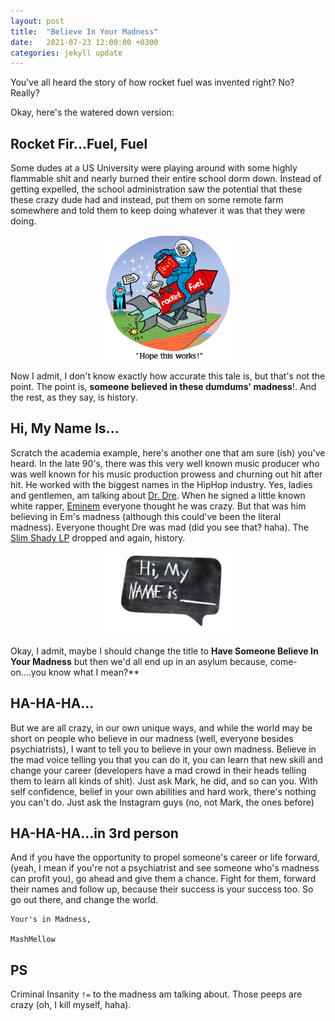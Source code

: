 ```yaml
---
layout: post
title:  "Believe In Your Madness"
date:   2021-07-23 12:00:00 +0300
categories: jekyll update
---
```


You've all heard the story of how rocket fuel was invented right? No? Really?

Okay, here's the watered down version:

## Rocket Fir...Fuel, Fuel
Some dudes at a US University were playing around with some highly flammable shit and nearly burned their entire school dorm down. Instead of getting expelled, the school administration saw the potential that these these crazy dude had and instead, put them on some remote farm somewhere and told them to keep doing whatever it was that they were doing.


<div align=center>

  <img src="./../assets/rocketfueltoon.jpg" height=200px>

</div>

Now I admit, I don't know exactly how accurate this tale is, but that's not the point. The point is, **someone believed in these dumdums' madness**!. And the rest, as they say, is history.

## Hi, My Name Is...
Scratch the academia example, here's another one that am sure (ish) you've heard. In the late 90's, there was this very well known music producer who was well known for his music production prowess and churning out hit after hit. He worked with the biggest names in the HipHop industry. Yes, ladies and gentlemen, am talking about [Dr. Dre](https://www.drdre.com/). When he signed a little known white rapper, [Eminem](https://www.eminem.com/) everyone thought he was crazy. But that was him believing in Em's madness (although this could've been the literal madness). Everyone thought Dre was mad (did you see that? haha). The [Slim Shady LP](https://en.wikipedia.org/wiki/The_Slim_Shady_LP) dropped and again, history.


<div align=center>

<img src="./../assets/my-name-is.jpeg" width=200px>

</div>

Okay, I admit, maybe I should change the title to **Have Someone Believe In Your Madness** but then we'd all end up in an asylum because, come-on....you know what I mean?**

## HA-HA-HA...
But we are all crazy, in our own unique ways, and while the world may be short on people who believe in our madness (well, everyone besides psychiatrists), I want to tell you to believe in your own madness. Believe in the mad voice telling you that you can do it, you can learn that new skill and change your career (developers have a mad crowd in their heads telling them to learn all kinds of shit). Just ask Mark, he did, and so can you. With self confidence, belief in your own abilities and hard work, there's nothing you can't do. Just ask the Instagram guys (no, not Mark, the ones before)

## HA-HA-HA...in 3rd person

And if you have the opportunity to propel someone's career or life forward, (yeah, I mean if you're not a psychiatrist and see someone who's madness can profit you), go ahead and give them a chance. Fight for them, forward their names and follow up, because their success is your success too.
So go out there, and change the world.

```
Your's in Madness,

MashMellow
```

## PS
Criminal Insanity ```!=``` to the madness am talking about. Those peeps are crazy (oh, I kill myself, haha).